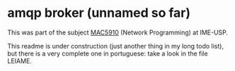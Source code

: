 # amqp broker (unnamed so far)

This was part of the subject [MAC5910](https://uspdigital.usp.br/janus/Disciplina?sgldis=MAC5910) (Network Programming) at IME-USP.

This readme is under construction (just another thing in my long todo list), but there is a very complete one in portuguese: take a look in the file LEIAME.
